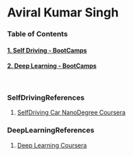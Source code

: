 # Aviral Kumar Singh

### Table of Contents
#### [1. Self Driving - BootCamps](#SelfDrivingReferences)
#### [2. Deep Learning - BootCamps](#DeepLearningReferences)


```markdown

```


```markdown

```


### SelfDrivingReferences
1. [SelfDriving Car NanoDegree Coursera](https://github.com/aviralksingh/Self-Driving-Cars)

### DeepLearningReferences
1. [Deep Learning Coursera](https://github.com/aviralksingh/Deep-Learning-Coursera)
